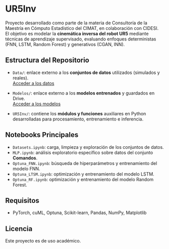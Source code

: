# UR5Inv

Proyecto desarrollado como parte de la materia de Consultoría de la Maestría en Cómputo Estadístico del CIMAT, en colaboración con CIDESI.  
El objetivo es modelar la **cinemática inversa del robot UR5** mediante técnicas de aprendizaje supervisado, evaluando enfoques deterministas (FNN, LSTM, Random Forest) y generativos (CGAN, INN).

## Estructura del Repositorio

- `Data/`: enlace externo a los **conjuntos de datos** utilizados (simulados y reales).  
  [Acceder a los datos](ENLACE_DRIVE_DATOS)

- `Modelos/`: enlace externo a los **modelos entrenados** y guardados en Drive.  
  [Acceder a los modelos](ENLACE_DRIVE_MODELOS)

- `UR5Inv/`: contiene los **módulos y funciones** auxiliares en Python desarrolladas para procesamiento, entrenamiento e inferencia.

## Notebooks Principales

- `Datasets.ipynb`: carga, limpieza y exploración de los conjuntos de datos.
- `MLP.ipynb`: análisis exploratorio específico sobre datos del conjunto **Comandos**.
- `Optuna_FNN.ipynb`: búsqueda de hiperparámetros y entrenamiento del modelo FNN.
- `Optuna_LTSM.ipynb`: optimización y entrenamiento del modelo LSTM.
- `Optuna_RF.ipynb`: optimización y entrenamiento del modelo Random Forest.

## Requisitos
- PyTorch, cuML, Optuna, Scikit-learn, Pandas, NumPy, Matplotlib

## Licencia

Este proyecto es de uso académico.
